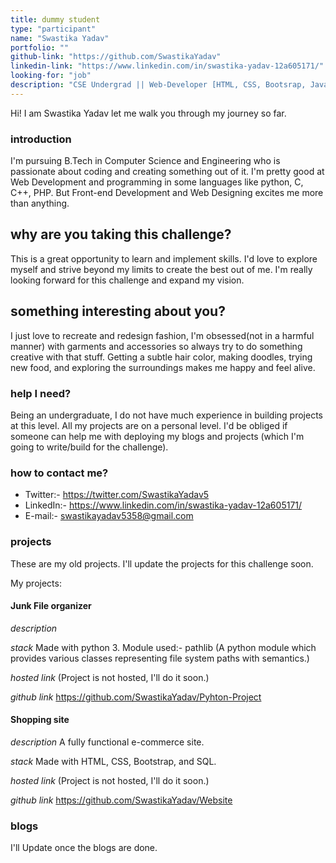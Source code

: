 ```yaml
---
title: dummy student
type: "participant"
name: "Swastika Yadav"
portfolio: ""
github-link: "https://github.com/SwastikaYadav"
linkedin-link: "https://www.linkedin.com/in/swastika-yadav-12a605171/"
looking-for: "job"
description: "CSE Undergrad || Web-Developer [HTML, CSS, Bootsrap, JavaScript] || Python || C Programming"
---
```


Hi! I am Swastika Yadav let me walk you through my journey so far.

### introduction

I'm pursuing B.Tech in Computer Science and Engineering who is passionate about coding and creating something out of it. I'm pretty good at Web Development and programming in some languages like python, C, C++, PHP. But Front-end Development and Web Designing excites me more than anything. 

## why are you taking this challenge?

This is a great opportunity to learn and implement skills. I'd love to explore myself and strive beyond my limits to create the best out of me.
I'm really looking forward for this challenge and expand my vision.


## something interesting about you?

I just love to recreate and redesign fashion, I'm obsessed(not in a harmful manner) with garments and accessories so always try to do something creative with that stuff. 
Getting a subtle hair color, making doodles, trying new food, and exploring the surroundings makes me happy and feel alive.

### help I need?

Being an undergraduate, I do not have much experience in building projects at this level. All my projects are on a personal level. I'd be obliged if someone can help me with deploying my blogs and projects (which I'm going to write/build for the challenge).

### how to contact me?

- Twitter:-  https://twitter.com/SwastikaYadav5
- LinkedIn:- https://www.linkedin.com/in/swastika-yadav-12a605171/
- E-mail:-   swastikayadav5358@gmail.com

### projects

 These are my old projects. I'll update the projects for this challenge soon.

My projects:

#### Junk File organizer

_description_ 

_stack_ Made with python 3. Module used:- pathlib (A python module which provides various classes representing file system paths with semantics.)

_hosted link_ (Project is not hosted, I'll do it soon.)

_github link_ https://github.com/SwastikaYadav/Pyhton-Project

#### Shopping site

_description_ A fully functional e-commerce site.

_stack_ Made with HTML, CSS, Bootstrap, and SQL.

_hosted link_ (Project is not hosted, I'll do it soon.)

_github link_ https://github.com/SwastikaYadav/Website

### blogs

I'll Update once the blogs are done. 



